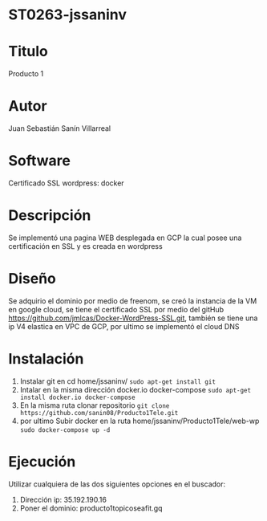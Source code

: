 # ST0263-jssaninv

# Titulo
Producto 1

# Autor
Juan Sebastián Sanín Villarreal

# Software
Certificado SSL wordpress: docker

# Descripción
Se implementó una pagina WEB desplegada en GCP la cual posee una certificación en SSL y es creada en wordpress

# Diseño
Se adquirio el dominio por medio de freenom, se creó la instancia de la VM en google cloud, se tiene el certificado SSL por medio del gitHub https://github.com/jmlcas/Docker-WordPress-SSL.git, también se tiene una ip V4 elastica en VPC de GCP, por ultimo se implementó el cloud DNS

# Instalación
1) Instalar git en cd home/jssaninv/ `sudo apt-get install git`
2) Intalar en la misma dirección docker.io docker-compose `sudo apt-get install docker.io docker-compose`
3) En la misma ruta clonar repositorio `git clone https://github.com/sanin08/Producto1Tele.git`
4) por ultimo Subir docker en la ruta home/jssaninv/Producto1Tele/web-wp `sudo docker-compose up -d`
# Ejecución
Utilizar cualquiera de las dos siguientes opciones en el buscador:
1) Dirección ip: 35.192.190.16
2) Poner el dominio: producto1topicoseafit.gq
